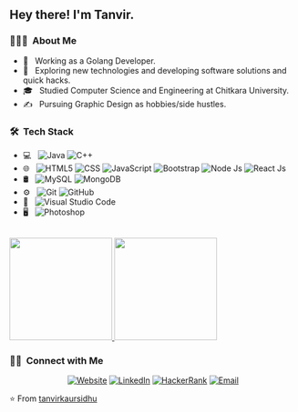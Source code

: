 

<h2> Hey there! I'm Tanvir.</h2>

<h3> 👨🏻‍💻 &nbsp;About Me </h3>

- 🤔 &nbsp; Working as a Golang Developer.
- 🌱 &nbsp; Exploring new technologies and developing software solutions and quick hacks.
- 🎓 &nbsp; Studied Computer Science and Engineering at Chitkara University.
- ✍️ &nbsp; Pursuing Graphic Design as hobbies/side hustles.

<h3> 🛠 &nbsp;Tech Stack</h3>

- 💻 &nbsp;
  ![Java](https://img.shields.io/badge/-Java-333333?style=flat&logo=Java&logoColor=007396)
  ![C++](https://img.shields.io/badge/C++-333333?style=flat&logo=C%2B%2B&logoColor=00599C)
- 🌐 &nbsp;
  ![HTML5](https://img.shields.io/badge/-HTML5-333333?style=flat&logo=HTML5)
  ![CSS](https://img.shields.io/badge/-CSS-333333?style=flat&logo=CSS3&logoColor=1572B6)
  ![JavaScript](https://img.shields.io/badge/-JavaScript-333333?style=flat&logo=javascript)
  ![Bootstrap](https://img.shields.io/badge/-Bootstrap-333333?style=flat&logo=bootstrap&logoColor=563D7C)
  ![Node Js](https://img.shields.io/badge/-NodeJs-333333?style=flat&logo=node.js)
  ![React Js](https://img.shields.io/badge/-ReactJs-333333?style=flat&logo=react)
- 🛢 &nbsp;
  ![MySQL](https://img.shields.io/badge/-MySQL-333333?style=flat&logo=mysql)
  ![MongoDB](https://img.shields.io/badge/-MongoDB-333333?style=flat&logo=mongodb)
- ⚙️ &nbsp;
  ![Git](https://img.shields.io/badge/-Git-333333?style=flat&logo=git)
  ![GitHub](https://img.shields.io/badge/-GitHub-333333?style=flat&logo=github)
- 🔧 &nbsp;
  ![Visual Studio Code](https://img.shields.io/badge/-Visual%20Studio%20Code-333333?style=flat&logo=visual-studio-code&logoColor=007ACC)
- 🖥 &nbsp;
  ![Photoshop](https://img.shields.io/badge/-Photoshop-333333?style=flat&logo=adobe-photoshop)

<br/>

<a href="https://github.com/tanvirkaursidhu">
  <img height="180em" src="https://github-readme-stats.vercel.app/api?username=tanvirkaursidhu&theme=buefy&show_icons=true" />
  <img height="180em" src="https://github-readme-stats.vercel.app/api/top-langs/?username=tanvirkaursidhu&theme=buefy&layout=compact" />
</a>

<br/>

<h3> 🤝🏻 &nbsp;Connect with Me </h3>

<p align="center">
<a href="https://www.tanvirksidhu.weebly.com"><img alt="Website" src="https://img.shields.io/badge/Website-www.tanvirksidhu.weebly.com-blue?style=flat-square&logo=google-chrome"></a>
<a href="https://www.linkedin.com/in/tanvir-kaur-21b879189/"><img alt="LinkedIn" src="https://img.shields.io/badge/LinkedIn-Tanvir Kaur-blue?style=flat-square&logo=linkedin"></a>
  <a href="https://www.hackerrank.com/tanvirksidhu"><img alt="HackerRank" src="https://img.shields.io/badge/HackerRank-Tanvir Kaur-blue?style=flat-square&logo=hackerrank"></a>
<a href="mailto:tanvirksidhu@gmail.com"><img alt="Email" src="https://img.shields.io/badge/Email-tanvir0887.cse19@chitkara.edu-blue?style=flat-square&logo=gmail"></a>
</p>

⭐️ From [tanvirkaursidhu](https://github.com/tanvirkaursidhu)
